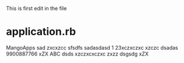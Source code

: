 This is first edit in the file

# application.rb
MangoApps
sad
zxcxzcc
sfsdfs
sadasdasd
1
23xczxczxc
xzczc
dsadas
9900887766
xZX
ABC
dsds
xzczxcxczxc
zxzz
dsgsdg
xZX
